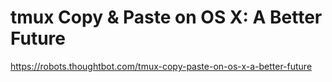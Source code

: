 # tmux Copy & Paste on OS X: A Better Future

https://robots.thoughtbot.com/tmux-copy-paste-on-os-x-a-better-future
